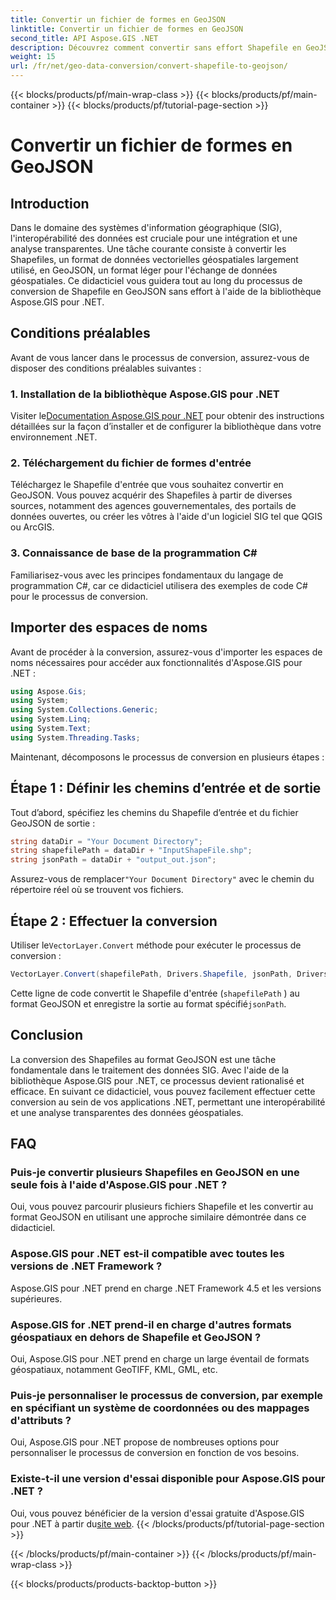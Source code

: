 ```yaml
---
title: Convertir un fichier de formes en GeoJSON
linktitle: Convertir un fichier de formes en GeoJSON
second_title: API Aspose.GIS .NET
description: Découvrez comment convertir sans effort Shapefile en GeoJSON dans .NET à l'aide d'Aspose.GIS. Suivez notre guide étape par étape pour une interopérabilité transparente des données.
weight: 15
url: /fr/net/geo-data-conversion/convert-shapefile-to-geojson/
---
```


{{< blocks/products/pf/main-wrap-class >}}
{{< blocks/products/pf/main-container >}}
{{< blocks/products/pf/tutorial-page-section >}}

# Convertir un fichier de formes en GeoJSON

## Introduction
Dans le domaine des systèmes d'information géographique (SIG), l'interopérabilité des données est cruciale pour une intégration et une analyse transparentes. Une tâche courante consiste à convertir les Shapefiles, un format de données vectorielles géospatiales largement utilisé, en GeoJSON, un format léger pour l'échange de données géospatiales. Ce didacticiel vous guidera tout au long du processus de conversion de Shapefile en GeoJSON sans effort à l'aide de la bibliothèque Aspose.GIS pour .NET.
## Conditions préalables
Avant de vous lancer dans le processus de conversion, assurez-vous de disposer des conditions préalables suivantes :
### 1. Installation de la bibliothèque Aspose.GIS pour .NET
 Visiter le[Documentation Aspose.GIS pour .NET](https://reference.aspose.com/gis/net/) pour obtenir des instructions détaillées sur la façon d’installer et de configurer la bibliothèque dans votre environnement .NET.
### 2. Téléchargement du fichier de formes d'entrée
Téléchargez le Shapefile d'entrée que vous souhaitez convertir en GeoJSON. Vous pouvez acquérir des Shapefiles à partir de diverses sources, notamment des agences gouvernementales, des portails de données ouvertes, ou créer les vôtres à l'aide d'un logiciel SIG tel que QGIS ou ArcGIS.
### 3. Connaissance de base de la programmation C#
Familiarisez-vous avec les principes fondamentaux du langage de programmation C#, car ce didacticiel utilisera des exemples de code C# pour le processus de conversion.

## Importer des espaces de noms
Avant de procéder à la conversion, assurez-vous d'importer les espaces de noms nécessaires pour accéder aux fonctionnalités d'Aspose.GIS pour .NET :
```csharp
using Aspose.Gis;
using System;
using System.Collections.Generic;
using System.Linq;
using System.Text;
using System.Threading.Tasks;
```

Maintenant, décomposons le processus de conversion en plusieurs étapes :
## Étape 1 : Définir les chemins d’entrée et de sortie
Tout d’abord, spécifiez les chemins du Shapefile d’entrée et du fichier GeoJSON de sortie :
```csharp
string dataDir = "Your Document Directory";
string shapefilePath = dataDir + "InputShapeFile.shp";
string jsonPath = dataDir + "output_out.json";
```
 Assurez-vous de remplacer`"Your Document Directory"` avec le chemin du répertoire réel où se trouvent vos fichiers.
## Étape 2 : Effectuer la conversion
 Utiliser le`VectorLayer.Convert` méthode pour exécuter le processus de conversion :
```csharp
VectorLayer.Convert(shapefilePath, Drivers.Shapefile, jsonPath, Drivers.GeoJson);
```
Cette ligne de code convertit le Shapefile d'entrée (`shapefilePath` ) au format GeoJSON et enregistre la sortie au format spécifié`jsonPath`.

## Conclusion
La conversion des Shapefiles au format GeoJSON est une tâche fondamentale dans le traitement des données SIG. Avec l'aide de la bibliothèque Aspose.GIS pour .NET, ce processus devient rationalisé et efficace. En suivant ce didacticiel, vous pouvez facilement effectuer cette conversion au sein de vos applications .NET, permettant une interopérabilité et une analyse transparentes des données géospatiales.
## FAQ
### Puis-je convertir plusieurs Shapefiles en GeoJSON en une seule fois à l'aide d'Aspose.GIS pour .NET ?
Oui, vous pouvez parcourir plusieurs fichiers Shapefile et les convertir au format GeoJSON en utilisant une approche similaire démontrée dans ce didacticiel.
### Aspose.GIS pour .NET est-il compatible avec toutes les versions de .NET Framework ?
Aspose.GIS pour .NET prend en charge .NET Framework 4.5 et les versions supérieures.
### Aspose.GIS for .NET prend-il en charge d'autres formats géospatiaux en dehors de Shapefile et GeoJSON ?
Oui, Aspose.GIS pour .NET prend en charge un large éventail de formats géospatiaux, notamment GeoTIFF, KML, GML, etc.
### Puis-je personnaliser le processus de conversion, par exemple en spécifiant un système de coordonnées ou des mappages d'attributs ?
Oui, Aspose.GIS pour .NET propose de nombreuses options pour personnaliser le processus de conversion en fonction de vos besoins.
### Existe-t-il une version d'essai disponible pour Aspose.GIS pour .NET ?
 Oui, vous pouvez bénéficier de la version d'essai gratuite d'Aspose.GIS pour .NET à partir du[site web](https://releases.aspose.com/).
{{< /blocks/products/pf/tutorial-page-section >}}

{{< /blocks/products/pf/main-container >}}
{{< /blocks/products/pf/main-wrap-class >}}

{{< blocks/products/products-backtop-button >}}
